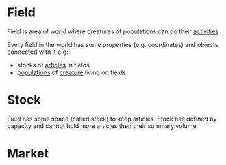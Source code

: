 # Field #

Field is area of world where creatures of populations can do their [activities](Activity.md)

Every field in the world has some properties (e.g. coordinates) and objects connected with it e.g:
  * stocks of [articles](Article.md) in fields
  * [populations](Population.md) of [creature](Creature.md) living on fields

# Stock #
Field has some space (called stock) to keep articles. Stock has defined by
capacity and cannot hold more articles then their summary volume.

# Market #